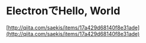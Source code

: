 # ElectronでHello, World

[http://qiita.com/saekis/items/17a429d68140f8e31ade](http://qiita.com/saekis/items/17a429d68140f8e31ade)
